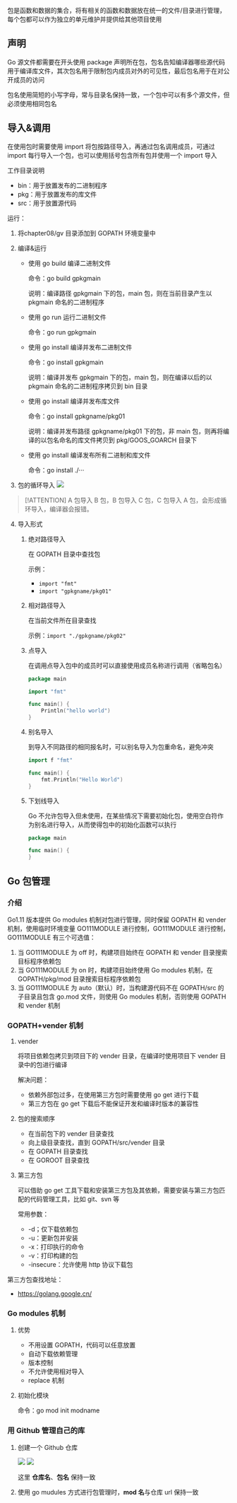 包是函数和数据的集合，将有相关的函数和数据放在统一的文件/目录进行管理，每个包都可以作为独立的单元维护并提供给其他项目使用

## 声明
Go 源文件都需要在开头使用 package 声明所在包，包名告知编译器哪些源代码用于编译库文件，其次包名用于限制包内成员对外的可见性，最后包名用于在对公开成员的访问

包名使用简短的小写字母，常与目录名保持一致，一个包中可以有多个源文件，但必须使用相同包名
## 导入&调用
在使用包时需要使用 import 将包按路径导入，再通过包名调用成员，可通过 import 每行导入一个包，也可以使用括号包含所有包并使用一个 import 导入

工作目录说明

- bin：用于放置发布的二进制程序
- pkg：用于放置发布的库文件
- src：用于放置源代码


运行：
1. 将chapter08/gv 目录添加到 GOPATH 环境变量中
2. 编译&运行
	- 使用 go build 编译二进制文件
		
		命令：go build gpkgmain 
		
		说明：编译路径 gpkgmain 下的包，main 包，则在当前目录产生以 pkgmain 命名的二进制程序
	
	- 使用 go run 运行二进制文件
		
		命令：go run gpkgmain
		
	- 使用 go install 编译并发布二进制文件	
		
		命令：go install gpkgmain
		
		说明：编译并发布 gpkgmain 下的包，main 包，则在编译以后的以 pkgmain 命名的二进制程序拷贝到 bin 目录
	
	- 使用 go install 编译并发布库文件
		
		命令：go install gpkgname/pkg01
		
		说明：编译并发布路径 gpkgname/pkg01 下的包，非 main 包，则再将编译的以包名命名的库文件拷贝到 pkg/GOOS_GOARCH 目录下

	- 使用 go install 编译发布所有二进制和库文件
		
		命令：go install ./···

3. 包的循环导入
![](https://cdn.jsdelivr.net/gh/WeiXinao/imgBed2@main/img/202312312230771.png)

>[!ATTENTION]
>A 包导入 B 包，B 包导入 C 包，C 包导入 A 包，会形成循环导入，编译器会报错。

4. 导入形式
	1. 绝对路径导入

		在 GOPATH 目录中查找包

		示例：
		- `import "fmt"`
		- `import "gpkgname/pkg01"`

	2. 相对路径导入
	
		在当前文件所在目录查找
		
		示例：`import "./gpkgname/pkg02"`

	3. 点导入
	
		在调用点导入包中的成员时可以直接使用成员名称进行调用（省略包名）
		
		```go
		package main
		
		import "fmt"
		
		func main() {
			Println("hello world")
		}
		```
	
	4. 别名导入
	
	   到导入不同路径的相同报名时，可以别名导入为包重命名，避免冲突
	
	   ```go
	   import f "fmt"

	   func main() {
		   fmt.Println("Hello World")
	   }
	   ```
	
	5. 下划线导入
		
		Go 不允许包导入但未使用，在某些情况下需要初始化包，使用空白符作为别名进行导入，从而使得包中的初始化函数可以执行

		```go
		package main 
		
		func main() {
		}
		```

## Go 包管理
### 介绍
Go1.11 版本提供 Go modules 机制对包进行管理，同时保留 GOPATH 和 vender 机制，使用临时环境变量 GO111MODULE 进行控制，GO111MODULE 进行控制，GO111MODULE 有三个可选值：

1. 当 GO111MODULE 为 off 时，构建项目始终在 GOPATH 和 vender 目录搜索目标程序依赖包
2. 当 GO111MODULE 为 on 时，构建项目始终使用 Go modules 机制，在 GOPATH/pkg/mod 目录搜索目标程序依赖包
3. 当 GO111MODULE 为 auto（默认）时，当构建源代码不在 GOPATH/src 的子目录且包含 go.mod 文件，则使用 Go modules 机制，否则使用 GOPATH 和 vender 机制

### GOPATH+vender 机制
1. vender
	
	将项目依赖包拷贝到项目下的 vender 目录，在编译时使用项目下 vender 目录中的包进行编译

	解决问题：
	
	- 依赖外部包过多，在使用第三方包时需要使用 go get 进行下载
	- 第三方包在 go get 下载后不能保证开发和编译时版本的兼容性

2. 包的搜索顺序

   - 在当前包下的 vender 目录查找
   - 向上级目录查找，直到 GOPATH/src/vender 目录
   - 在 GOPATH 目录查找
   - 在 GOROOT 目录查找

3. 第三方包

   可以借助 go get 工具下载和安装第三方包及其依赖，需要安装与第三方包匹配的代码管理工具，比如 git、svn 等

   常用参数：

   - -d；仅下载依赖包
   - -u：更新包并安装
   - -x：打印执行的命令
   - -v：打印构建的包
   - -insecure：允许使用 http 协议下载包

第三方包查找地址：

- https://golang.google.cn/
### Go modules 机制
1. 优势

	- 不用设置 GOPATH，代码可以任意放置
	- 自动下载依赖管理
	- 版本控制
	- 不允许使用相对导入
	- replace 机制

2. 初始化模块

	命令：go mod init modname
### 用 Github 管理自己的库
1. 创建一个 Github 仓库
	
	![](https://cdn.jsdelivr.net/gh/WeiXinao/imgBed2@main/img/202401011820478.png)
	![](https://cdn.jsdelivr.net/gh/WeiXinao/imgBed2@main/img/202401011824902.png)


	这里 **仓库名**、**包名** 保持一致

2.  使用 go mudules 方式进行包管理时，**mod 名**与仓库 url 保持一致 





